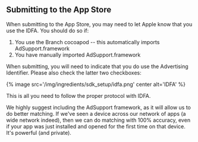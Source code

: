
## Submitting to the App Store

When submitting to the App Store, you may need to let Apple know that you use the IDFA. You should do so if:

1. You use the Branch cocoapod -- this automatically imports AdSupport.framework
2. You have manually imported AdSupport.framework

When submitting, you will need to indicate that you do use the Advertising Identifier. Please also check the latter two checkboxes:

{% image src='/img/ingredients/sdk_setup/idfa.png' center alt='IDFA' %}

This is all you need to follow the proper protocol with IDFA. 

We highly suggest including the AdSupport framework, as it will allow us to do better matching. If we've seen a device across our network of apps (a wide network indeed), then we can do matching with 100% accuracy, even if your app was just installed and opened for the first time on that device. It's powerful (and private).
